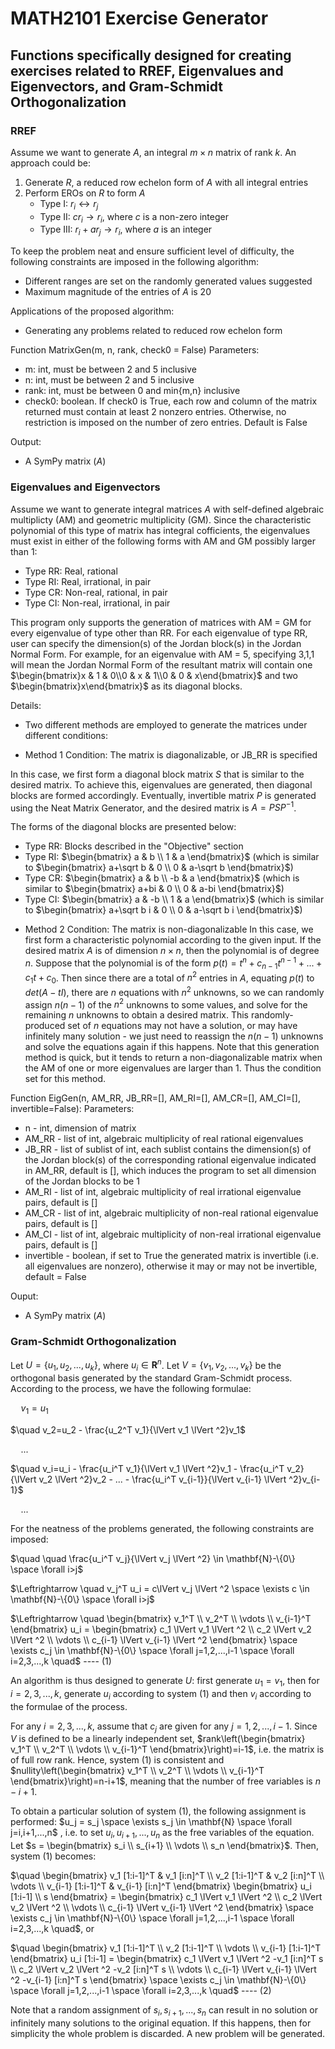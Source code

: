# MATH2101 Exercise Generator
## Functions specifically designed for creating exercises related to RREF, Eigenvalues and Eigenvectors, and Gram-Schmidt Orthogonalization

### RREF

Assume we want to generate $A$, an integral $m\times n$ matrix of rank $k$. An approach could be:
1. Generate $R$, a reduced row echelon form of $A$ with all integral entries
2. Perform EROs on $R$ to form $A$
   - Type I: $r_i \leftrightarrow r_j$
   - Type II: $cr_i \rightarrow r_i$, where $c$ is a non-zero integer
   - Type III: $r_i+ar_j \rightarrow r_i$, where $a$ is an integer
 
To keep the problem neat and ensure sufficient level of difficulty, the following constraints are imposed in the following algorithm:
- Different ranges are set on the randomly generated values suggested
- Maximum magnitude of the entries of $A$ is 20

Applications of the proposed algorithm:
- Generating any problems related to reduced row echelon form

Function MatrixGen(m, n, rank, check0 = False)
Parameters:
- m: int, must be between 2 and 5 inclusive
- n: int, must be between 2 and 5 inclusive
- rank: int, must be between 0 and min{m,n} inclusive
- check0: boolean. If check0 is True, each row and column of the matrix returned must contain at least 2 nonzero entries. 
Otherwise, no restriction is imposed on the number of zero entries. Default is False

Output:
- A SymPy matrix ($A$)

### Eigenvalues and Eigenvectors

Assume we want to generate integral matrices $A$ with self-defined algebraic multiplicty (AM) and geometric multiplicity (GM). 
Since the characteristic polynomial of this type of matrix has integral cofficients, the eigenvalues must exist in either of the following forms 
with AM and GM possibly larger than 1:
- Type RR: Real, rational
- Type RI: Real, irrational, in pair
- Type CR: Non-real, rational, in pair
- Type CI: Non-real, irrational, in pair

This program only supports the generation of matrices with AM = GM for every eigenvalue of type other than RR. 
For each eigenvalue of type RR, user can specify the dimension(s) of the Jordan block(s) in the Jordan Normal Form. 
For example, for an eigenvalue with AM = 5, specifying 3,1,1 will mean the Jordan Normal Form of the resultant matrix will contain one
$\begin{bmatrix}x & 1 & 0\\0 & x & 1\\0 & 0 & x\end{bmatrix}$ and two $\begin{bmatrix}x\end{bmatrix}$ as its diagonal blocks.

Details:
- Two different methods are employed to generate the matrices under different conditions:

* Method 1
Condition: The matrix is diagonalizable, or JB_RR is specified

In this case, we first form a diagonal block matrix $S$ that is similar to the desired matrix. 
To achieve this, eigenvalues are generated, then diagonal blocks are formed accordingly. 
Eventually, invertible matrix $P$ is generated using the Neat Matrix Generator, and the desired matrix is $A = PSP^{-1}$.

The forms of the diagonal blocks are presented below:
- Type RR: Blocks described in the "Objective" section
- Type RI: $\begin{bmatrix} a & b \\ 1 & a \end{bmatrix}$ (which is similar to $\begin{bmatrix} a+\sqrt b & 0 \\ 0 & a-\sqrt b \end{bmatrix}$)
- Type CR: $\begin{bmatrix} a & b \\ -b & a \end{bmatrix}$ (which is similar to $\begin{bmatrix} a+bi & 0 \\ 0 & a-bi \end{bmatrix}$)
- Type CI: $\begin{bmatrix} a & -b \\ 1 & a \end{bmatrix}$ (which is similar to $\begin{bmatrix} a+\sqrt b i & 0 \\ 0 & a-\sqrt b i \end{bmatrix}$)

* Method 2
Condition: The matrix is non-diagonalizable
In this case, we first form a characteristic polynomial according to the given input. If the desired matrix $A$ is of dimension $n\times n$, 
then the polynomial is of degree $n$. Suppose that the polynomial is of the form $p(t)=t^n+c_{n-1}t^{n-1}+...+c_1t+c_0$. 
Then since there are a total of $n^2$ entries in $A$, equating $p(t)$ to $det(A-tI)$, there are $n$ equations with $n^2$ unknowns, 
so we can randomly assign $n(n-1)$ of the $n^2$ unknowns to some values, and solve for the remaining $n$ unknowns to obtain a desired matrix. 
This randomly-produced set of $n$ equations may not have a solution, or may have infinitely many solution - we just need to reassign the $n(n-1)$ unknowns 
and solve the equations again if this happens. Note that this generation method is quick, but it tends to return a non-diagonalizable matrix when the 
AM of one or more eigenvalues are larger than 1. Thus the condition set for this method.

Function EigGen(n, AM_RR, JB_RR=[], AM_RI=[], AM_CR=[], AM_CI=[], invertible=False):
Parameters: 
- n - int, dimension of matrix
- AM_RR - list of int, algebraic multiplicity of real rational eigenvalues
- JB_RR - list of sublist of int, each sublist contains the dimension(s) of the Jordan block(s) of the corresponding rational eigenvalue 
indicated in AM_RR, default is [], which induces the program to set all dimension of the Jordan blocks to be 1
- AM_RI - list of int, algebraic multiplicity of real irrational eigenvalue pairs, default is []
- AM_CR - list of int, algebraic multiplicity of non-real rational eigenvalue pairs, default is []
- AM_CI - list of int, algebraic multiplicity of non-real irrational eigenvalue pairs, default is []
- invertible - boolean, if set to True the generated matrix is invertible (i.e. all eigenvalues are nonzero), otherwise it may or may not be invertible, default = False

Ouput:
- A SymPy matrix ($A$)

### Gram-Schmidt Orthogonalization
Let $U = \{u_1,u_2,...,u_k\}$, where $u_i\in \mathbf{R}^n$. Let $V = \{v_1,v_2,...,v_k\}$ be the orthogonal basis generated by the standard Gram-Schmidt process. 
According to the process, we have the following formulae:

$\quad v_1=u_1$

$\quad v_2=u_2 - \frac{u_2^T v_1}{\lVert v_1 \lVert ^2}v_1$

$\quad ...$

$\quad v_i=u_i - \frac{u_i^T v_1}{\lVert v_1 \lVert ^2}v_1 - \frac{u_i^T v_2}{\lVert v_2 \lVert ^2}v_2 - ... - \frac{u_i^T v_{i-1}}{\lVert v_{i-1} \lVert ^2}v_{i-1}$

$\quad ...$

For the neatness of the problems generated, the following constraints are imposed:

$\quad \quad \frac{u_i^T v_j}{\lVert v_j \lVert ^2} \in \mathbf{N}-\{0\} \space \forall i>j$

$\Leftrightarrow \quad v_j^T u_i = c\lVert v_j \lVert ^2 \space \exists c \in \mathbf{N}-\{0\} \space \forall i>j$

$\Leftrightarrow \quad \begin{bmatrix} v_1^T \\ v_2^T \\ \vdots \\ v_{i-1}^T \end{bmatrix} u_i 
= \begin{bmatrix} c_1 \lVert v_1 \lVert ^2 \\ c_2 \lVert v_2 \lVert ^2 \\ \vdots \\ c_{i-1} \lVert v_{i-1} \lVert ^2 \end{bmatrix} 
\space \exists c_j \in \mathbf{N}-\{0\} \space \forall j=1,2,...,i-1 \space \forall i=2,3,...,k \quad$  ---- (1)

An algorithm is thus designed to generate $U$: first generate $u_1=v_1$, then for $i=2,3,...,k$, generate $u_i$ according to system (1) 
and then $v_i$ according to the formulae of the process.

For any $i=2,3,...,k$, assume that $c_j$ are given for any $j=1,2,...,i-1$. Since $V$ is defined to be a linearly independent set, 
$rank\left(\begin{bmatrix} v_1^T \\ v_2^T \\ \vdots \\ v_{i-1}^T \end{bmatrix}\right)=i-1$, i.e. the matrix is of full row rank. 
Hence, system (1) is consistent and $nullity\left(\begin{bmatrix} v_1^T \\ v_2^T \\ \vdots \\ v_{i-1}^T \end{bmatrix}\right)=n-i+1$, 
meaning that the number of free variables is $n-i+1$.

To obtain a particular solution of system (1), the following assignment is performed: $u_j = s_j \space \exists s_j \in \mathbf{N} \space 
\forall j=i,i+1,...,n$ , i.e. to set $u_i, u_{i+1}, ..., u_n$ as the free variables of the equation. 
Let $s = \begin{bmatrix} s_i \\ s_{i+1} \\ \vdots \\ s_n \end{bmatrix}$. Then, system (1) becomes:

$\quad \begin{bmatrix} v_1 [1:i-1]^T & v_1 [i:n]^T \\ v_2 [1:i-1]^T & v_2 [i:n]^T \\ \vdots \\ v_{i-1} [1:i-1]^T & v_{i-1} [i:n]^T \end{bmatrix} 
\begin{bmatrix} u_i [1:i-1] \\ s \end{bmatrix} = 
\begin{bmatrix} c_1 \lVert v_1 \lVert ^2 \\ c_2 \lVert v_2 \lVert ^2 \\ \vdots \\ c_{i-1} \lVert v_{i-1} \lVert ^2 \end{bmatrix} \space 
\exists c_j \in \mathbf{N}-\{0\} \space \forall j=1,2,...,i-1 \space \forall i=2,3,...,k \quad$, or

$\quad \begin{bmatrix} v_1 [1:i-1]^T \\ v_2 [1:i-1]^T \\ \vdots \\ v_{i-1} [1:i-1]^T \end{bmatrix} u_i [1:i-1] = 
\begin{bmatrix} c_1 \lVert v_1 \lVert ^2 -v_1 [i:n]^T s \\ c_2 \lVert v_2 \lVert ^2 -v_2 [i:n]^T s \\ \vdots \\ c_{i-1} \lVert v_{i-1} \lVert ^2 -v_{i-1} [i:n]^T s 
\end{bmatrix} \space \exists c_j \in \mathbf{N}-\{0\} \space \forall j=1,2,...,i-1 \space \forall i=2,3,...,k \quad$ ---- (2)

Note that a random assignment of $s_i, s_{i+1}, ..., s_n$ can result in no solution or infinitely many solutions to the original equation. 
If this happens, then for simplicity the whole problem is discarded. A new problem will be generated.

